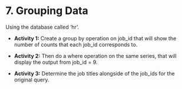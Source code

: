 # 7. Grouping Data ### 
Using the database called ‘hr’.

* **Activity 1:** Create a group by operation on job_id that will show the number of counts that each job_id corresponds to.

* **Activity 2:** Then do a where operation on the same series, that will display the output from job_id = 9.

* **Activity 3:** Determine the job titles alongside of the job_ids for the original query.
